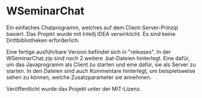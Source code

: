 # WSeminarChat

Ein einfaches Chatprogramm, welches auf dem Client-Server-Prinzip basiert. Das Projekt wurde mit Intellj IDEA verwirklicht. Es sind keine Drittbibliotheken erforderlich.

Eine fertige ausführbare Version befindet sich in "releases". In der WSeminarChat.zip sind noch 2 weitere .bat-Dateien hinterlegt. Eine dafür, um das Javaprogramm als Client zu starten und eine dafür, sie als Server zu starten. In den Dateien sind auch Kommentare hinterlegt, um beispielsweise sehen zu können, welche Zusatzparameter sie annehmen.

Veröffentlicht wurde das Projekt unter der MIT-Lizenz.
